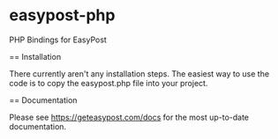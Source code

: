 easypost-php
============

PHP Bindings for EasyPost

== Installation

There currently aren't any installation steps. The easiest way to use the code 
is to copy the easypost.php file into your project.

== Documentation

Please see https://geteasypost.com/docs for the most up-to-date
documentation.
